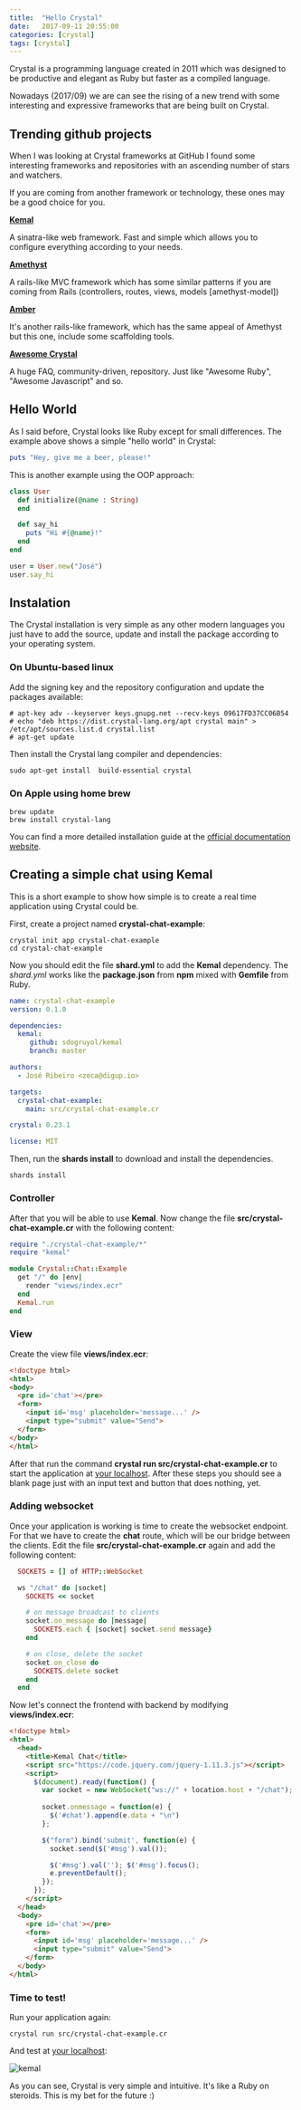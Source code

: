 ```yaml
---
title:  "Hello Crystal"
date:   2017-09-11 20:55:00
categories: [crystal]
tags: [crystal]
---
```

Crystal is a programming language created in 2011 which was designed to be productive and elegant as Ruby but faster as a compiled language.

Nowadays (2017/09) we are can see the rising of a new trend with some interesting and expressive frameworks that are being built on Crystal.

## Trending github projects

When I was looking at Crystal frameworks at GitHub I found some interesting frameworks and repositories with an ascending number of stars and watchers.

If you are coming from another framework or technology, these ones may be a good choice for you.

**[Kemal](https://github.com/kemalcr/kemal)**

A sinatra-like web framework. Fast and simple which allows you to configure everything according to your needs.

**[Amethyst](https://github.com/crystal-community/amethyst)**

A rails-like MVC framework which has some similar patterns if you are coming from Rails (controllers, routes, views, models [amethyst-model])

**[Amber](https://github.com/amberframework/amber)**

It's another rails-like framework, which has the same appeal of Amethyst but this one, include some scaffolding tools.

**[Awesome Crystal](https://github.com/veelenga/awesome-crystal)**

A huge FAQ, community-driven, repository. Just like "Awesome Ruby", "Awesome Javascript" and so.


## Hello World

As I said before, Crystal looks like Ruby except for small differences. The example above shows a simple "hello world" in Crystal:

```ruby
puts "Hey, give me a beer, please!"
```

This is another example using the OOP approach:

```ruby
class User
  def initialize(@name : String)
  end

  def say_hi
    puts "Hi #{@name}!"
  end
end

user = User.new("José")
user.say_hi
```

## Instalation

The Crystal installation is very simple as any other modern languages you just have to add the source, update and install the package according to your operating system.

### On Ubuntu-based linux

Add the signing key and the repository configuration and update the packages available:

```
# apt-key adv --keyserver keys.gnupg.net --recv-keys 09617FD37CC06B54
# echo "deb https://dist.crystal-lang.org/apt crystal main" > /etc/apt/sources.list.d crystal.list
# apt-get update
```

Then install the Crystal lang compiler and dependencies:

```
sudo apt-get install  build-essential crystal
```

### On Apple using home brew

```
brew update
brew install crystal-lang
```

You can find a more detailed installation guide at the [official documentation website](https://crystal-lang.org/docs/installation/on_debian_and_ubuntu.html).


## Creating a simple chat using Kemal

This is a short example to show how simple is to create a real time application using Crystal could be.

First, create a project named **crystal-chat-example**:

```
crystal init app crystal-chat-example
cd crystal-chat-example
```

Now you should edit the file **shard.yml** to add the **Kemal** dependency.
The *shard.yml* works like the **package.json** from **npm** mixed with **Gemfile** from Ruby.

```yaml
name: crystal-chat-example
version: 0.1.0

dependencies:
  kemal:
     github: sdogruyol/kemal
     branch: master

authors:
  - José Ribeiro <zeca@digup.io>

targets:
  crystal-chat-example:
    main: src/crystal-chat-example.cr

crystal: 0.23.1

license: MIT
```

Then, run the **shards install** to download and install the dependencies.

```
shards install
```

### Controller

After that you will be able to use **Kemal**. Now change the file **src/crystal-chat-example.cr** with the following content:

```ruby
require "./crystal-chat-example/*"
require "kemal"

module Crystal::Chat::Example
  get "/" do |env|
    render "views/index.ecr"
  end
  Kemal.run
end
```

### View

Create the view file **views/index.ecr**:

```html
<!doctype html>
<html>
<body>
  <pre id='chat'></pre>
  <form>
    <input id='msg' placeholder='message...' />
    <input type="submit" value="Send">
  </form>
</body>
</html>
```

After that run the command **crystal run src/crystal-chat-example.cr** to start the application at [your localhost](http://localhost:4000/). After these steps you should see a blank page just with an input text and button that does nothing, yet.

### Adding websocket

Once your application is working is time to create the websocket endpoint. For that we have to create the **chat** route, which will be our bridge between the clients. Edit the file **src/crystal-chat-example.cr** again and add the following content:

```ruby
  SOCKETS = [] of HTTP::WebSocket

  ws "/chat" do |socket|
    SOCKETS << socket

    # on message broadcast to clients
    socket.on_message do |message|
      SOCKETS.each { |socket| socket.send message}
    end

    # on close, delete the socket
    socket.on_close do
      SOCKETS.delete socket
    end
  end
```

Now let's connect the frontend with backend by modifying **views/index.ecr**:

```html
<!doctype html>
<html>
  <head>
    <title>Kemal Chat</title>
    <script src="https://code.jquery.com/jquery-1.11.3.js"></script>
    <script>
      $(document).ready(function() {
        var socket = new WebSocket("ws://" + location.host + "/chat");
        
        socket.onmessage = function(e) {
          $('#chat').append(e.data + "\n")
        };

        $("form").bind('submit', function(e) {
          socket.send($('#msg').val());

          $('#msg').val(''); $('#msg').focus();
          e.preventDefault();
        });
      });
    </script>
  </head>
  <body>
    <pre id='chat'></pre>
    <form>
      <input id='msg' placeholder='message...' />
      <input type="submit" value="Send">
    </form>
  </body>
</html>
```

### Time to test!

Run your application again:

```
crystal run src/crystal-chat-example.cr
```

And test at [your localhost](http://localhost:4000/):

![kemal](/images/posts/crystal/kemal-chat.gif)

As you can see, Crystal is very simple and intuitive. It's like a Ruby on steroids. This is my bet for the future :)